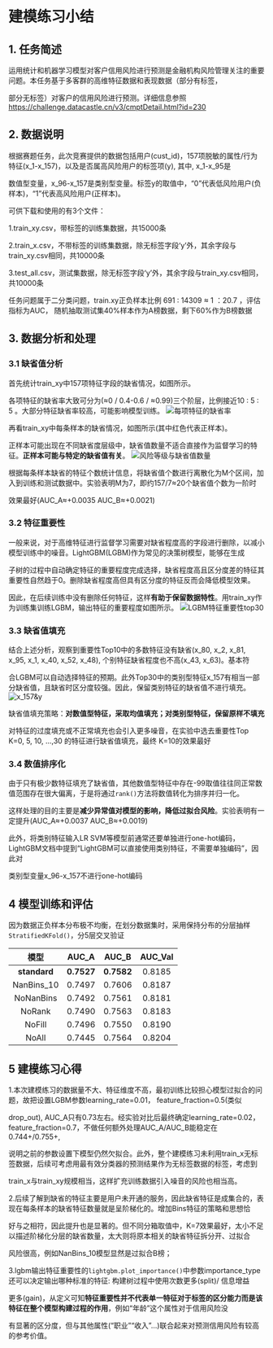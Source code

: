# 建模练习小结 
## 1. 任务简述
运用统计和机器学习模型对客户信用风险进行预测是金融机构风险管理关注的重要问题。本任务基于多客群的高维特征数据和表现数据（部分有标签，

部分无标签）对客户的信用风险进行预测。详细信息参照  https://challenge.datacastle.cn/v3/cmptDetail.html?id=230

## 2. 数据说明
根据赛题任务，此次竞赛提供的数据包括用户(cust_id)，157项脱敏的属性/行为特征(x_1-x_157)，以及是否属高风险用户的标签项(y), 其中, x_1-x_95是

数值型变量，x_96-x_157是类别型变量。标签y的取值中，“0”代表低风险用户(负样本)，“1”代表高风险用户(正样本)。

可供下载和使用的有3个文件： 

1.train_xy.csv，带标签的训练集数据，共15000条 

2.train_x.csv，不带标签的训练集数据，除无标签字段‘y’外，其余字段与train_xy.csv相同，共10000条 

3.test_all.csv，测试集数据，除无标签字段‘y’外，其余字段与train_xy.csv相同，共10000条

任务问题属于二分类问题，train.xy正负样本比例 691 : 14309 ≈ 1 ：20.7 ，评估指标为AUC， 随机抽取测试集40%样本作为A榜数据，剩下60%作为B榜数据

##  3. 数据分析和处理
### 3.1 缺省值分析
首先统计train_xy中157项特征字段的缺省情况，如图所示。

各项特征的缺省率大致可分为(≈0 / 0.4-0.6 / ≈0.99)三个阶层，比例接近10 : 5 : 5 。大部分特征缺省率较高，可能影响模型训练。
![每项特征的缺省率](img/每项特征的缺省率.png)

再看train_xy中每条样本的缺省情况，如图所示(其中红色代表正样本)。

正样本可能出现在不同缺省度层级中，缺省值数量不适合直接作为监督学习的特征。**正样本可能与特定的缺省值有关**。
![风险等级与缺省值数量](img/风险等级与缺省值数量.png)

根据每条样本缺省的特征个数统计信息，将缺省值个数进行离散化为M个区间，加入到训练和测试数据中。实验表明M为7，即约157/7≈20个缺省值个数为一阶时

效果最好(AUC_A≈+0.0035 AUC_B≈+0.0021)


### 3.2 特征重要性
一般来说，对于高维特征进行监督学习需要对缺省程度高的字段进行删除，以减小模型训练中的噪音。LightGBM(LGBM)作为常见的决策树模型，能够在生成

子树的过程中自动确定特征的重要程度完成选择，缺省程度高且区分度差的特征其重要性自然趋于0。删除缺省程度高但具有区分度的特征反而会降低模型效果。

因此，在后续训练中没有删除任何特征，这样**有助于保留数据特性**。用train_xy作为训练集训练LGBM，输出特征的重要程度如图所示。
![LGBM特征重要性top30](img/LGBM特征重要性top30.png)

### 3.3 缺省值填充
结合上述分析，观察到重要性Top10中的多数特征没有缺省(x_80, x_2, x_81, x_95, x_1, x_40, x_52, x_48), 个别特征缺省程度也不高(x_43, x_63)。基本符

合LGBM可以自动选择特征的预期。此外Top30中的类别型特征x_157有相当一部分缺省值，且缺省时区分度较强。因此，保留类别特征的缺省值不进行填充。
![x_157&y](img/x_157&y.png)

缺省值填充策略：**对数值型特征，采取均值填充；对类别型特征，保留原样不填充**

对特征的过度填充或不正常填充也会引入更多噪音，在实验中选去重要性Top K=0, 5, 10, ...,30 的特征进行缺省值填充，最终 K=10的效果最好

### 3.4 数值排序化
由于只有极少数特征填充了缺省值，其他数值型特征中存在-99取值往往同正常数值范围存在很大偏离，于是将通过`rank()`方法将数值转化为排序并归一化。

这样处理的目的主要是**减少异常值对模型的影响，降低过拟合风险**。实验表明有一定提升(AUC_A≈+0.0037 AUC_B≈+0.0019)

此外，将类别特征输入LR SVM等模型前通常还要单独进行one-hot编码，LightGBM文档中提到“LightGBM可以直接使用类别特征，不需要单独编码”，因此对

类别型变量x_96-x_157不进行one-hot编码

## 4 模型训练和评估
因为数据正负样本分布极不均衡，在划分数据集时，采用保持分布的分层抽样`StratifiedKFold()`，分5层交叉验证

| 模型 | AUC_A | AUC_B | AUC_Val|
|:-:|:-:|:-:|:-:|
|**standard**|**0.7527**|**0.7582**|0.8185|
|NanBins_10|0.7497|0.7606|0.8187|
|NoNanBins|0.7492|0.7561|0.8181|
|NoRank|0.7490|0.7563|0.8183|
|NoFill|0.7496|0.7550|0.8190|
|NoAll|0.7445|0.7564|0.8204|
 
## 5 建模练习心得

1.本次建模练习的数据量不大、特征维度不高，最初训练比较担心模型过拟合的问题，故把设置LGBM参数learning_rate=0.01， feature_fraction=0.5(类似

drop_out), AUC_A只有0.73左右。经实验对比后最终确定learning_rate=0.02， feature_fraction=0.7，不做任何额外处理AUC_A/AUC_B能稳定在0.744+/0.755+, 

说明之前的参数设置下模型仍然欠拟合。此外，整个建模练习未利用train_x无标签数据，后续可考虑用最有效分类器的预测结果作为无标签数据的标签，考虑到

train_x与train_xy规模相当，这样扩充训练数据引入噪音的风险也相当高。


2.后续了解到缺省的特征主要是用户未开通的服务，因此缺省特征是成集合的，表现在每条样本的缺省特征数量就是呈阶梯化的。增加Bins特征的策略和思想恰

好与之相符，因此提升也是显著的。但不同分箱取值中，K=7效果最好，太小不足以描述阶梯化分层的缺省数量，太大则将原本相关的缺省特征拆分开、过拟合

风险很高，例如NanBins_10模型显然是过拟合B榜；

3.lgbm输出特征重要性的`lightgbm.plot_importance()`中参数importance_type还可以决定输出哪种标准的特征: 构建树过程中使用次数更多(split)/ 信息增益

更多(gain)，从定义可知**特征重要性并不代表单一特征对于标签的区分能力而是该特征在整个模型构建过程的作用**，例如“年龄”这个属性对于信用风险没

有显著的区分度，但与其他属性(“职业”“收入”...)联合起来对预测信用风险有较高的参考价值。




```python

```


```python

```
